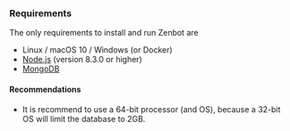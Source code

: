 ### Requirements

The only requirements to install and run Zenbot are

- Linux / macOS 10 / Windows (or Docker)
- [Node.js](https://nodejs.org/) (version 8.3.0 or higher)
- [MongoDB](https://www.mongodb.com/)

#### Recommendations

- It is recommend to use a 64-bit processor (and OS), because a 32-bit OS will limit the database to 2GB.
